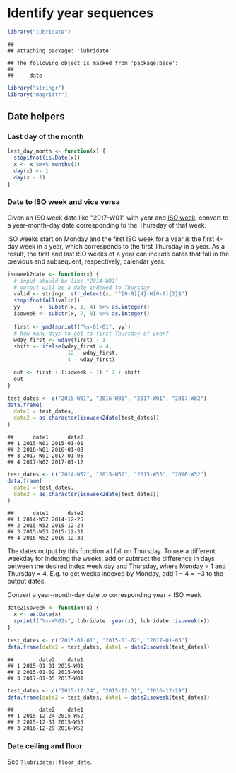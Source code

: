 Identify year sequences
================

``` r
library("lubridate")
```

    ## 
    ## Attaching package: 'lubridate'

    ## The following object is masked from 'package:base':
    ## 
    ##     date

``` r
library("stringr")
library("magrittr")
```

Date helpers
------------

### Last day of the month

``` r
last_day_month <- function(x) {
  stopifnot(is.Date(x))
  x <- x %m+% months(1)
  day(x) <- 1
  day(x - 1)
}
```

### Date to ISO week and vice versa

Given an ISO week date like "2017-W01" with year and [ISO week](https://en.wikipedia.org/wiki/ISO_week_date), convert to a year-month-day date corresponding to the Thursday of that week.

ISO weeks start on Monday and the first ISO week for a year is the first 4-day week in a year, which corresponds to the first Thursday in a year. As a result, the first and last ISO weeks of a year can include dates that fall in the previous and subsequent, respectively, calendar year.

``` r
isoweek2date <- function(x) {
  # input should be like "2014-W01"
  # output will be a date indexed to Thursday
  valid <- stringr::str_detect(x, "^[0-9]{4}-W[0-9]{2}$")
  stopifnot(all(valid))
  yy      <- substr(x, 1, 4) %>% as.integer()
  isoweek <- substr(x, 7, 8) %>% as.integer()
  
  first <- ymd(sprintf("%s-01-01", yy))
  # how many days to get to first Thursday of year?
  wday_first <- wday(first) - 1
  shift <- ifelse(wday_first > 4, 
                   12 - wday_first, 
                   4 - wday_first)

  out <- first + (isoweek - 1) * 7 + shift
  out
}

test_dates <- c("2015-W01", "2016-W01", "2017-W01", "2017-W02")
data.frame(
  date1 = test_dates,
  date2 = as.character(isoweek2date(test_dates))
)
```

    ##      date1      date2
    ## 1 2015-W01 2015-01-01
    ## 2 2016-W01 2016-01-08
    ## 3 2017-W01 2017-01-05
    ## 4 2017-W02 2017-01-12

``` r
test_dates <- c("2014-W52", "2015-W52", "2015-W53", "2016-W52")
data.frame(
  date1 = test_dates,
  date2 = as.character(isoweek2date(test_dates))
)
```

    ##      date1      date2
    ## 1 2014-W52 2014-12-25
    ## 2 2015-W52 2015-12-24
    ## 3 2015-W53 2015-12-31
    ## 4 2016-W52 2016-12-30

The dates output by this function all fall on Thursday. To use a different weekday for indexing the weeks, add or subtract the difference in days between the desired index week day and Thursday, where Monday = 1 and Thursday = 4. E.g. to get weeks indexed by Monday, add 1 − 4 = −3 to the output dates.

Convert a year-month-day date to corresponding year + ISO week

``` r
date2isoweek <- function(x) {
  x <- as.Date(x)
  sprintf("%s-W%02s", lubridate::year(x), lubridate::isoweek(x))
}

test_dates <- c("2015-01-01", "2015-01-02", "2017-01-05")
data.frame(date2 = test_dates, date1 = date2isoweek(test_dates))
```

    ##        date2    date1
    ## 1 2015-01-01 2015-W01
    ## 2 2015-01-02 2015-W01
    ## 3 2017-01-05 2017-W01

``` r
test_dates <- c("2015-12-24", "2015-12-31", "2016-12-29")
data.frame(date2 = test_dates, date1 = date2isoweek(test_dates))
```

    ##        date2    date1
    ## 1 2015-12-24 2015-W52
    ## 2 2015-12-31 2015-W53
    ## 3 2016-12-29 2016-W52

### Date ceiling and floor

See `?lubridate::floor_date`.

